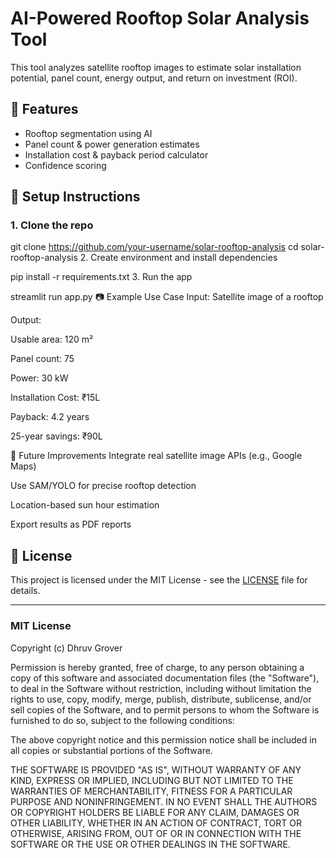 

# AI-Powered Rooftop Solar Analysis Tool

This tool analyzes satellite rooftop images to estimate solar installation potential, panel count, energy output, and return on investment (ROI).

## 🔧 Features
- Rooftop segmentation using AI
- Panel count & power generation estimates
- Installation cost & payback period calculator
- Confidence scoring

## 🚀 Setup Instructions

### 1. Clone the repo

git clone https://github.com/your-username/solar-rooftop-analysis
cd solar-rooftop-analysis
2. Create environment and install dependencies


pip install -r requirements.txt
3. Run the app


streamlit run app.py
📷 Example Use Case
Input: Satellite image of a rooftop

Output:

Usable area: 120 m²

Panel count: 75

Power: 30 kW

Installation Cost: ₹15L

Payback: 4.2 years

25-year savings: ₹90L

🔮 Future Improvements
Integrate real satellite image APIs (e.g., Google Maps)

Use SAM/YOLO for precise rooftop detection

Location-based sun hour estimation

Export results as PDF reports

## 📄 License

This project is licensed under the MIT License - see the [LICENSE](LICENSE) file for details.

---

### MIT License

Copyright (c) Dhruv Grover

Permission is hereby granted, free of charge, to any person obtaining a copy
of this software and associated documentation files (the "Software"), to deal
in the Software without restriction, including without limitation the rights
to use, copy, modify, merge, publish, distribute, sublicense, and/or sell
copies of the Software, and to permit persons to whom the Software is
furnished to do so, subject to the following conditions:

The above copyright notice and this permission notice shall be included in all
copies or substantial portions of the Software.

THE SOFTWARE IS PROVIDED "AS IS", WITHOUT WARRANTY OF ANY KIND, EXPRESS OR
IMPLIED, INCLUDING BUT NOT LIMITED TO THE WARRANTIES OF MERCHANTABILITY,
FITNESS FOR A PARTICULAR PURPOSE AND NONINFRINGEMENT. IN NO EVENT SHALL THE
AUTHORS OR COPYRIGHT HOLDERS BE LIABLE FOR ANY CLAIM, DAMAGES OR OTHER
LIABILITY, WHETHER IN AN ACTION OF CONTRACT, TORT OR OTHERWISE, ARISING FROM,
OUT OF OR IN CONNECTION WITH THE SOFTWARE OR THE USE OR OTHER DEALINGS IN THE
SOFTWARE.
